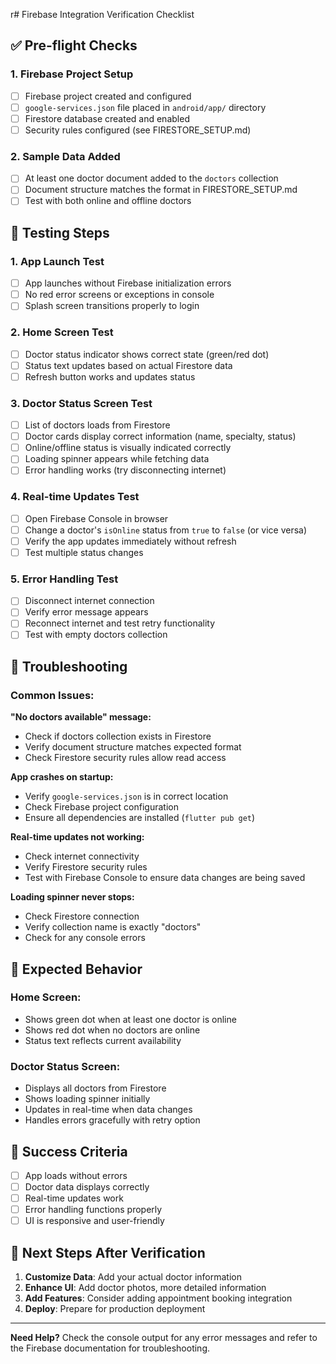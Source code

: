 r# Firebase Integration Verification Checklist

## ✅ Pre-flight Checks

### 1. Firebase Project Setup
- [ ] Firebase project created and configured
- [ ] `google-services.json` file placed in `android/app/` directory
- [ ] Firestore database created and enabled
- [ ] Security rules configured (see FIRESTORE_SETUP.md)

### 2. Sample Data Added
- [ ] At least one doctor document added to the `doctors` collection
- [ ] Document structure matches the format in FIRESTORE_SETUP.md
- [ ] Test with both online and offline doctors

## 🧪 Testing Steps

### 1. App Launch Test
- [ ] App launches without Firebase initialization errors
- [ ] No red error screens or exceptions in console
- [ ] Splash screen transitions properly to login

### 2. Home Screen Test
- [ ] Doctor status indicator shows correct state (green/red dot)
- [ ] Status text updates based on actual Firestore data
- [ ] Refresh button works and updates status

### 3. Doctor Status Screen Test
- [ ] List of doctors loads from Firestore
- [ ] Doctor cards display correct information (name, specialty, status)
- [ ] Online/offline status is visually indicated correctly
- [ ] Loading spinner appears while fetching data
- [ ] Error handling works (try disconnecting internet)

### 4. Real-time Updates Test
- [ ] Open Firebase Console in browser
- [ ] Change a doctor's `isOnline` status from `true` to `false` (or vice versa)
- [ ] Verify the app updates immediately without refresh
- [ ] Test multiple status changes

### 5. Error Handling Test
- [ ] Disconnect internet connection
- [ ] Verify error message appears
- [ ] Reconnect internet and test retry functionality
- [ ] Test with empty doctors collection

## 🔧 Troubleshooting

### Common Issues:

**"No doctors available" message:**
- Check if doctors collection exists in Firestore
- Verify document structure matches expected format
- Check Firestore security rules allow read access

**App crashes on startup:**
- Verify `google-services.json` is in correct location
- Check Firebase project configuration
- Ensure all dependencies are installed (`flutter pub get`)

**Real-time updates not working:**
- Check internet connectivity
- Verify Firestore security rules
- Test with Firebase Console to ensure data changes are being saved

**Loading spinner never stops:**
- Check Firestore connection
- Verify collection name is exactly "doctors"
- Check for any console errors

## 📱 Expected Behavior

### Home Screen:
- Shows green dot when at least one doctor is online
- Shows red dot when no doctors are online
- Status text reflects current availability

### Doctor Status Screen:
- Displays all doctors from Firestore
- Shows loading spinner initially
- Updates in real-time when data changes
- Handles errors gracefully with retry option

## 🎯 Success Criteria

- [ ] App loads without errors
- [ ] Doctor data displays correctly
- [ ] Real-time updates work
- [ ] Error handling functions properly
- [ ] UI is responsive and user-friendly

## 🚀 Next Steps After Verification

1. **Customize Data**: Add your actual doctor information
2. **Enhance UI**: Add doctor photos, more detailed information
3. **Add Features**: Consider adding appointment booking integration
4. **Deploy**: Prepare for production deployment

---

**Need Help?** Check the console output for any error messages and refer to the Firebase documentation for troubleshooting.
